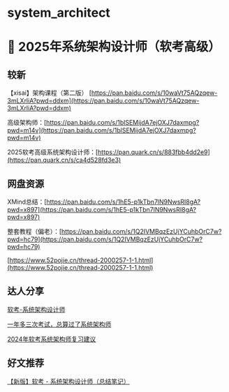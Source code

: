 # system_architect
# 💯 2025年系统架构设计师（软考高级）

## 较新

【xisai】架构课程（第二版） [https://pan.baidu.com/s/10waVt75AQzqew-3mLXrliA?pwd=ddxm](https://pan.baidu.com/s/10waVt75AQzqew-3mLXrliA?pwd=ddxm)

高级架构师：[https://pan.baidu.com/s/1blSEMijdA7ejOXJ7daxmpg?pwd=m14v](https://pan.baidu.com/s/1blSEMijdA7ejOXJ7daxmpg?pwd=m14v)

2025软考高级系统架构设计师：[https://pan.quark.cn/s/883fbb4dd2e9](https://pan.quark.cn/s/ca4d528fd3e3)


## 网盘资源

XMind总结：[https://pan.baidu.com/s/1hE5-p1kTbn7lN9NwsRI8gA?pwd=x897](https://pan.baidu.com/s/1hE5-p1kTbn7lN9NwsRI8gA?pwd=x897)

整套教程（偏老）：[https://pan.baidu.com/s/1Q2IVMBqzEzUjYCuhbOrC7w?pwd=hc79](https://pan.baidu.com/s/1Q2IVMBqzEzUjYCuhbOrC7w?pwd=hc79)

[https://www.52pojie.cn/thread-2000257-1-1.html](https://www.52pojie.cn/thread-2000257-1-1.html)

## 达人分享

[软考-系统架构设计师](https://o8obptw4qh.feishu.cn/docx/OyPcdhn9yovg6KxaAOzccrEJnsh)

[一年多三次考试，总算过了系统架构师](https://juejin.cn/post/7449570539884265524)

[2024年软考系统架构师复习建议](https://juejin.cn/post/7384636994981920806)

## 好文推荐

[【新版】软考 - 系统架构设计师（总结笔记）](https://blog.csdn.net/weixin_30197685/article/details/132797803)





